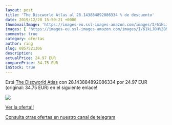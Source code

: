 ```yaml
---
layout: post
title: 'The Discworld Atlas al 28.143884892086334 % de descuento'
date: 2019/12/28 15:50:21 +0000
thumbnailImage: 'https://images-eu.ssl-images-amazon.com/images/I/61kLJOH%2BM8L._SL200_.jpg'
images: [ 'https://images-eu.ssl-images-amazon.com/images/I/61kLJOH%2BM8L._SL200_.jpg' ]
comments: true
category: ofertas
author: ring
slug: 0857521306
description:
actualPrice: 24.97 EUR
comparePrice: 34.75 EUR
inStock: true
---
```


Está [The Discworld Atlas](https://www.amazon.com/dp/0857521306/?tag=redken08-20) con 28.143884892086334 por 24.97 EUR (original: 34.75 EUR) en el siguiente enlace!

[![](https://images-eu.ssl-images-amazon.com/images/I/61kLJOH%2BM8L._SL200_.jpg)](https://www.amazon.com/dp/0857521306/?tag=redken08-20)

[Ver la oferta!!](https://www.amazon.com/dp/0857521306/?tag=redken08-20)

[Consulta otras ofertas en nuestro canal de telegram](https://t.me/s/ofertas25)

